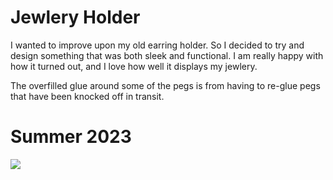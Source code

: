 # Jewlery Holder #

I wanted to improve upon my old earring holder. So I decided to try and design something that was both sleek and functional. I am really happy with how it turned out, and I love how well it displays my jewlery.

The overfilled glue around some of the pegs is from having to re-glue pegs that have been knocked off in transit.

# Summer 2023 #

<image src="JewleryHolder.JPG">